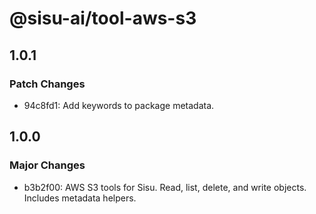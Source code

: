 # @sisu-ai/tool-aws-s3

## 1.0.1

### Patch Changes

- 94c8fd1: Add keywords to package metadata.

## 1.0.0

### Major Changes

- b3b2f00: AWS S3 tools for Sisu. Read, list, delete, and write objects. Includes metadata helpers.
